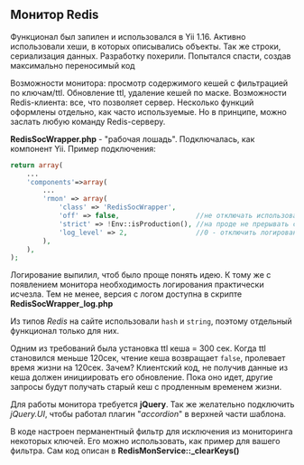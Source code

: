 ## Монитор Redis
Функционал был запилен и использовался в Yii 1.16. Активно использовали хеши, в которых описывались объекты. Так же строки, сериализация данных. Разработку похерили. Попытался спасти, создав максимально переносимый код

Возможности монитора: просмотр содержимого кешей с фильтрацией по ключам/ttl. Обновление ttl, удаление кешей по маске. Возможности Redis-клиента: все, что позволяет сервер. Несколько функций оформлены отдельно, как часто используемые. Но в принципе, можно заслать любую команду Redis-серверу.

**RedisSocWrapper.php** - "рабочая лошадь". Подключалась, как компонент Yii. Пример подключения:
```PHP
return array(
    ...
    'components'=>array(
        ...
        'rmon' => array(
            'class' => 'RedisSocWrapper',
            'off' => false,                   //не отключать использование redis-кеша
            'strict' => !Env::isProduction(), //на проде не прерывать скрипт, если ошибки с Redis
            'log_level' => 2,                 //0 - отключить логирование, 4 - максимум инфы. Рекомендуемый: 1-2
        ),
    ),
);
```
Логирование выпилил, чтоб было проще понять идею. К тому же с появлением монитора необходимость логирования практически исчезла. Тем не менее, версия с логом доступна в скрипте **RedisSocWrapper_log.php**

Из типов *Redis* на сайте использовали `hash` и `string`, поэтому отдельный функционал только для них.

Одним из требований была установка ttl кеша = 300 сек. Когда ttl становился меньше 120сек, чтение кеша возвращает `false`, пролевает время жизни на 120сек. Зачем? Клиентский код, не получив данные из кеша должен инициировать его обновление. Пока оно идет, другие запросы будут получать старый кеш с продленным временем жизни.

Для работы монитора требуется **jQuery**. Так же желательно подключить *jQuery.UI*, чтобы работал плагин "*accordion*" в верхней части шаблона.

В коде настроен перманентный фильтр для исключения из мониторинга некоторых ключей. Его можно использовать, как пример для вашего фильтра. Сам код описан в **RedisMonService::_clearKeys()**
